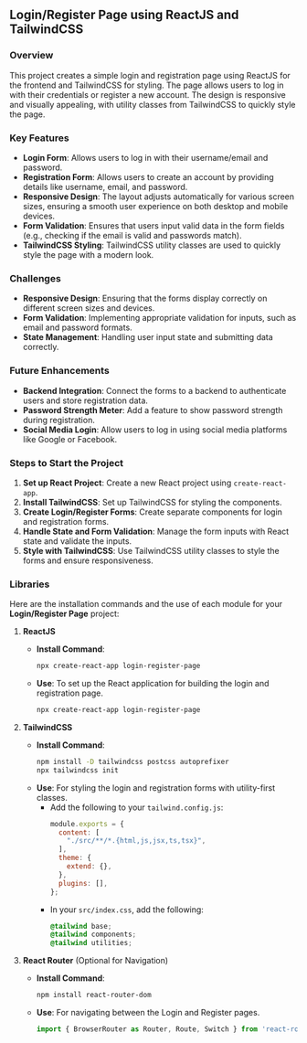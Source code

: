 ## **Login/Register Page using ReactJS and TailwindCSS**

### **Overview**  
This project creates a simple login and registration page using ReactJS for the frontend and TailwindCSS for styling. The page allows users to log in with their credentials or register a new account. The design is responsive and visually appealing, with utility classes from TailwindCSS to quickly style the page.

### **Key Features**  
- **Login Form**: Allows users to log in with their username/email and password.  
- **Registration Form**: Allows users to create an account by providing details like username, email, and password.  
- **Responsive Design**: The layout adjusts automatically for various screen sizes, ensuring a smooth user experience on both desktop and mobile devices.  
- **Form Validation**: Ensures that users input valid data in the form fields (e.g., checking if the email is valid and passwords match).  
- **TailwindCSS Styling**: TailwindCSS utility classes are used to quickly style the page with a modern look.

### **Challenges**  
- **Responsive Design**: Ensuring that the forms display correctly on different screen sizes and devices.  
- **Form Validation**: Implementing appropriate validation for inputs, such as email and password formats.  
- **State Management**: Handling user input state and submitting data correctly.

### **Future Enhancements**  
- **Backend Integration**: Connect the forms to a backend to authenticate users and store registration data.  
- **Password Strength Meter**: Add a feature to show password strength during registration.  
- **Social Media Login**: Allow users to log in using social media platforms like Google or Facebook.

### **Steps to Start the Project**  
1. **Set up React Project**: Create a new React project using `create-react-app`.  
2. **Install TailwindCSS**: Set up TailwindCSS for styling the components.  
3. **Create Login/Register Forms**: Create separate components for login and registration forms.  
4. **Handle State and Form Validation**: Manage the form inputs with React state and validate the inputs.  
5. **Style with TailwindCSS**: Use TailwindCSS utility classes to style the forms and ensure responsiveness.

### **Libraries**  
Here are the installation commands and the use of each module for your **Login/Register Page** project:

1. **ReactJS**  
   - **Install Command**:  
     ```bash
     npx create-react-app login-register-page
     ```  
   - **Use**: To set up the React application for building the login and registration page.  
     ```bash
     npx create-react-app login-register-page
     ```

2. **TailwindCSS**  
   - **Install Command**:  
     ```bash
     npm install -D tailwindcss postcss autoprefixer
     npx tailwindcss init
     ```  
   - **Use**: For styling the login and registration forms with utility-first classes.  
     - Add the following to your `tailwind.config.js`:
       ```javascript
       module.exports = {
         content: [
           "./src/**/*.{html,js,jsx,ts,tsx}",
         ],
         theme: {
           extend: {},
         },
         plugins: [],
       };
       ```
     - In your `src/index.css`, add the following:
       ```css
       @tailwind base;
       @tailwind components;
       @tailwind utilities;
       ```

3. **React Router** (Optional for Navigation)  
   - **Install Command**:  
     ```bash
     npm install react-router-dom
     ```  
   - **Use**: For navigating between the Login and Register pages.  
     ```javascript
     import { BrowserRouter as Router, Route, Switch } from 'react-router-dom';
     ```
